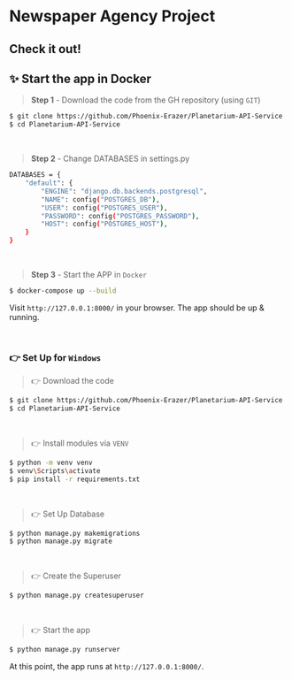 # Newspaper Agency Project

## Check it out!

## ✨ Start the app in Docker

> **Step 1** - Download the code from the GH repository (using `GIT`) 

```bash
$ git clone https://github.com/Phoenix-Erazer/Planetarium-API-Service
$ cd Planetarium-API-Service
```

<br />

> **Step 2** - Change DATABASES in settings.py

```bash
DATABASES = {
    "default": {
        "ENGINE": "django.db.backends.postgresql",
        "NAME": config("POSTGRES_DB"),
        "USER": config("POSTGRES_USER"),
        "PASSWORD": config("POSTGRES_PASSWORD"),
        "HOST": config("POSTGRES_HOST"),
    }
}
```

<br />

> **Step 3** - Start the APP in `Docker`

```bash
$ docker-compose up --build 
```

Visit `http://127.0.0.1:8000/` in your browser. The app should be up & running.

<br />


### 👉 Set Up for `Windows` 

> 👉 Download the code  

```bash
$ git clone https://github.com/Phoenix-Erazer/Planetarium-API-Service
$ cd Planetarium-API-Service
```

<br />

> 👉 Install modules via `VENV`  

```bash
$ python -m venv venv
$ venv\Scripts\activate
$ pip install -r requirements.txt
```

<br />

> 👉 Set Up Database

```bash
$ python manage.py makemigrations
$ python manage.py migrate
```

<br />

> 👉 Create the Superuser

```bash
$ python manage.py createsuperuser
```

<br />

> 👉 Start the app

```bash
$ python manage.py runserver
```

At this point, the app runs at `http://127.0.0.1:8000/`.